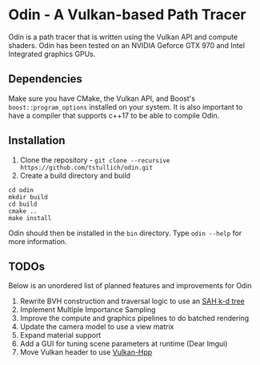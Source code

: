 # Odin - A Vulkan-based Path Tracer

Odin is a path tracer that is written using the Vulkan API and compute shaders.
Odin has been tested on an NVIDIA Geforce GTX 970 and Intel Integrated graphics GPUs.

## Dependencies
Make sure you have CMake, the Vulkan API, and Boost's `boost::program_options` installed on your system.
It is also important to have a compiler that supports c++17 to be able to compile Odin.

## Installation
1. Clone the repository - `git clone --recursive https://github.com/tstullich/odin.git`
2. Create a build directory and build
```
cd odin
mkdir build
cd build
cmake ..
make install
```

Odin should then be installed in the `bin` directory. Type `odin --help` for more information.

## TODOs
Below is an unordered list of planned features and improvements for Odin
1. Rewrite BVH construction and traversal logic to use an [SAH k-d tree](https://www.researchgate.net/publication/232652917_On_Building_Fast_kd-trees_for_Ray_Tracing_and_on_Doing_that_in_ON_log_N)
2. Implement Multiple Importance Sampling
3. Improve the compute and graphics pipelines to do batched rendering
4. Update the camera model to use a view matrix
5. Expand material support
6. Add a GUI for tuning scene parameters at runtime (Dear Imgui)
7. Move Vulkan header to use [Vulkan-Hpp](https://github.com/KhronosGroup/Vulkan-Hpp)